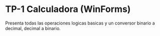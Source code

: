 # TP-1 Calculadora (WinForms)
Presenta todas las operaciones logicas basicas y un conversor binario a decimal, decimal a binario.
